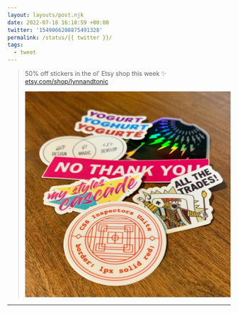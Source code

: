 ```yaml
---
layout: layouts/post.njk
date: 2022-07-18 16:18:59 +00:00
twitter: '1549066208875491328'
permalink: /status/{{ twitter }}/
tags: 
  - tweet
---
```


> 50% off stickers in the ol’ Etsy shop this week ✨ [etsy.com/shop/lynnandtonic](https://www.etsy.com/shop/lynnandtonic)
> 
> ![a little pile of vinyl stickers including ones for CSS developers, jacks of all trades, and fans of Schitt’s Creek + The Good Place](/img/1549066208875491328-FX9jM2EUIAUfN_I.jpg)

---
